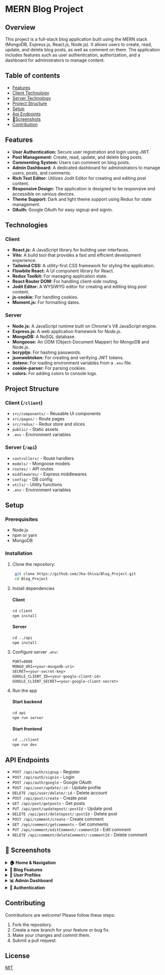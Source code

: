 # MERN Blog Project

## Overview

This project is a full-stack blog application built using the MERN stack (MongoDB, Express.js, React.js, Node.js). It allows users to create, read, update, and delete blog posts, as well as comment on them. The application includes features such as user authentication, authorization, and a dashboard for administrators to manage content.

## Table of contents

- [Features](#features)
- [Client Technology](#client)
- [Server Technology](#server)
- [Project Structure](#project-structure)
- [Setup](#setup)
- [Api Endpoints](#api-endpoints)
- [📸Screenshots](#📸-screenshots)
- [Contribution](#contributing)

## Features

-   **User Authentication:** Secure user registration and login using JWT.
-   **Post Management:** Create, read, update, and delete blog posts.
-   **Commenting System:** Users can comment on blog posts.
-   **Admin Dashboard:** A dedicated dashboard for administrators to manage users, posts, and comments.
-   **Rich Text Editor:** Utilizes Jodit Editor for creating and editing post content.
-   **Responsive Design:** The application is designed to be responsive and accessible on various devices.
-   **Theme Support:** Dark and light theme support using Redux for state management.
-   **OAuth:** Google OAuth for easy signup and signin.

## Technologies

### Client

-   **React.js:** A JavaScript library for building user interfaces.
-   **Vite:** A build tool that provides a fast and efficient development experience.
-   **Tailwind CSS:** A utility-first CSS framework for styling the application.
-   **Flowbite React:** A UI component library for React.
-   **Redux Toolkit:** For managing application state.
-   **React Router DOM:** For handling client-side routing.
-   **Jodit Editor:** A WYSIWYG editor for creating and editing blog post content.
-   **js-cookie:** For handling cookies.
-   **Moment.js:** For formatting dates.

### Server

-   **Node.js:** A JavaScript runtime built on Chrome's V8 JavaScript engine.
-   **Express.js:** A web application framework for Node.js.
-   **MongoDB:** A NoSQL database.
-   **Mongoose:** An ODM (Object-Document Mapper) for MongoDB and Node.js.
-   **bcryptjs:** For hashing passwords.
-   **jsonwebtoken:** For creating and verifying JWT tokens.
-   **dotenv:** For loading environment variables from a `.env` file.
-   **cookie-parser:** For parsing cookies.
-   **colors:** For adding colors to console logs.

## Project Structure

### Client (`/client`)
- `src/components/` - Reusable UI components
- `src/pages/` - Route pages
- `src/redux/` - Redux store and slices
- `public/` - Static assets
- `.env` - Environment variables

### Server (`/api`)
- `controllers/` - Route handlers
- `models/` - Mongoose models
- `routes/` - API routes
- `middlewares/` - Express middlewares
- `config/` - DB config
- `utils/` - Utility functions
- `.env` - Environment variables

## Setup

### Prerequisites
- Node.js
- npm or yarn
- MongoDB

### Installation

1. Clone the repository:
   ```bash
    git clone https://github.com/Jha-Shiva/Blog_Project.git
    cd Blog_Project

   ```

2. Install dependencies
    #### Client
    ```
    cd client
    npm install
    ```

    #### Server
    ```
    cd ../api
    npm install
    ```

3. Configure server `.env`:
   ```env
   PORT=8080
   MONGO_URI=<your-mongodb-uri>
   SECRET=<your-secret-key>
   GOOGLE_CLIENT_ID=<your-google-client-id>
   GOOGLE_CLIENT_SECRET=<your-google-client-secret>
   ```

4. Run the app
    #### Start backend
    ```
    cd api
    npm run server
    ```

    #### Start frontend
    ```
    cd ../client
    npm run dev
    ```


## API Endpoints
- `POST /api/auth/signup` - Register
- `POST /api/auth/signin` - Login
- `POST /api/auth/google` - Google OAuth
- `POST /api/user/update/:id` - Update profile
- `DELETE /api/user/delete/:id` - Delete account
- `POST /api/post/create` - Create post
- `GET /api/post/getposts` - Get posts
- `PUT /api/post/updatepost/:postId` - Update post
- `DELETE /api/post/deletepost/:postId` - Delete post
- `POST /api/comment/create` - Create comment
- `GET /api/comment/getcomments` - Get comments
- `PUT /api/comment/editComment/:commentId` - Edit comment
- `DELETE /api/comment/deleteComment/:commentId` - Delete comment

## 📸 Screenshots

<details> <summary><strong>🏠 Home & Navigation</strong></summary>

<img src="client/public/assets/Home.png" alt="Home" width="600px" /> <img src="client/public/assets/About.png" alt="About" width="600px" /> <img src="client/public/assets/Project.png" alt="Projects" width="600px" /> <img src="client/public/assets/Footer.png" alt="Footer" width="600px" />

</details>

<details> <summary><strong>📝 Blog Features</strong></summary>

<img src="client/public/assets/Recent_Post.png" alt="Recent Posts" width="600px" /> <img src="client/public/assets/Search.png" alt="Search" width="600px" /> <img src="client/public/assets/Post.png" alt="Post Detail" width="600px" /> <img src="client/public/assets/Comment.png" alt="Comments" width="600px" />
<img src="client/public/assets/Post_Create.png" alt="Create Post" width="600px" />

</details>

<details> <summary><strong>👤 User Profiles</strong></summary>

<img src="client/public/assets/Admin_Profile.png" alt="Admin Profile" width="600px" /> <img src="client/public/assets/User_Profile.png" alt="User Profile" width="600px" />

</details>

<details> <summary><strong>📊 Admin Dashboard</strong></summary>

<img src="client/public/assets/Dashboard.png" alt="Dashboard" width="600px" /> <img src="client/public/assets/Users.png" alt="Users" width="600px" />

</details>

<details> <summary><strong>🔐 Authentication</strong></summary>

<img src="client/public/assets/Sign_In.png" alt="Sign In" width="600px" /> <img src="client/public/assets/Sign_Up.png" alt="Sign Up" width="600px" />

</details>



## Contributing

Contributions are welcome! Please follow these steps:

1.  Fork the repository.
2.  Create a new branch for your feature or bug fix.
3.  Make your changes and commit them.
4.  Submit a pull request.

## License

[MIT](LICENSE)
